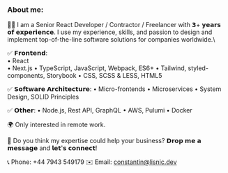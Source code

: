 ### About me: 

👨‍💻 I am a Senior React Developer / Contractor / Freelancer with 𝟯+ 𝘆𝗲𝗮𝗿𝘀 𝗼𝗳 𝗲𝘅𝗽𝗲𝗿𝗶𝗲𝗻𝗰𝗲. I use my experience, skills, and passion to design and implement top-of-the-line software solutions for companies worldwide.\

✅ 𝗙𝗿𝗼𝗻𝘁𝗲𝗻𝗱:\
• React\
• Next.js
• TypeScript, JavaScript, Webpack, ES6+
• Tailwind, styled-components, Storybook
• CSS, SCSS & LESS, HTML5

✅ 𝗦𝗼𝗳𝘁𝘄𝗮𝗿𝗲 𝗔𝗿𝗰𝗵𝗶𝘁𝗲𝗰𝘁𝘂𝗿𝗲:
• Micro-frontends
• Microservices
• System Design, SOLID Principles

✅ 𝗢𝘁𝗵𝗲𝗿:
• Node.js, Rest API, GraphQL
• AWS, Pulumi
• Docker

🌍 Only interested in remote work.

🤝 Do you think my expertise could help your business? 𝗗𝗿𝗼𝗽 𝗺𝗲 𝗮 𝗺𝗲𝘀𝘀𝗮𝗴𝗲 and 𝗹𝗲𝘁'𝘀 𝗰𝗼𝗻𝗻𝗲𝗰𝘁!

📞 Phone: +44 7943 549179
✉️ Email: constantin@lisnic.dev
